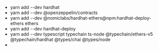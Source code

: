 - yarn add --dev hardhat 
- yarn add --dev @openzeppelin/contracts
- yarn add --dev @nomiclabs/hardhat-ethers@npm:hardhat-deploy-ethers ethers
- yarn add --dev hardhat-deploy
- yarn add --dev typescript typechain ts-node @typechain/ethers-v5 @typechain/hardhat @types/chai @types/node
- 